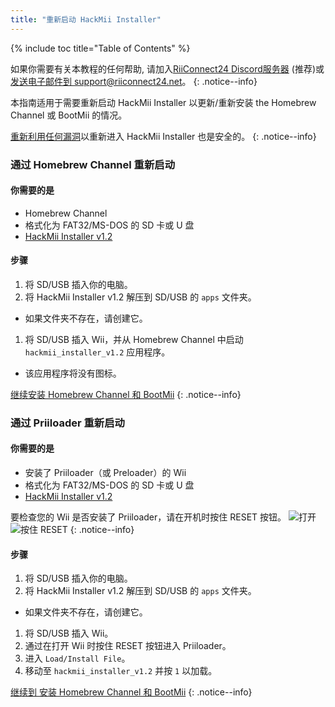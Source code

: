 ```yaml
---
title: "重新启动 HackMii Installer"
---
```


{% include toc title="Table of Contents" %}

如果你需要有关本教程的任何帮助, 请加入[RiiConnect24 Discord服务器](https://discord.gg/rc24) (推荐)或 [发送电子邮件到 support@riiconnect24.net](mailto:support@riiconnect24.net)。
{: .notice--info}

本指南适用于需要重新启动 HackMii Installer 以更新/重新安装 the Homebrew Channel 或 BootMii 的情况。

[重新利用任何漏洞](get-started)以重新进入 HackMii Installer 也是安全的。
{: .notice--info}

### 通过 Homebrew Channel 重新启动

#### 你需要的是

- Homebrew Channel
- 格式化为 FAT32/MS-DOS 的 SD 卡或 U 盘
- [HackMii Installer v1.2](https://bootmii.org/download/)

#### 步骤

1. 将 SD/USB 插入你的电脑。
1. 将 HackMii Installer v1.2 解压到 SD/USB 的 `apps` 文件夹。
  - 如果文件夹不存在，请创建它。
1. 将 SD/USB 插入 Wii，并从 Homebrew Channel 中启动 `hackmii_installer_v1.2` 应用程序。
  - 该应用程序将没有图标。

[继续安装 Homebrew Channel 和 BootMii](hbc)
{: .notice--info}

### 通过 Priiloader 重新启动

#### 你需要的是
- 安装了 Priiloader（或 Preloader）的 Wii
- 格式化为 FAT32/MS-DOS 的 SD 卡或 U 盘
- [HackMii Installer v1.2](https://bootmii.org/download/)

要检查您的 Wii 是否安装了 Priiloader，请在开机时按住 RESET 按钮。 ![打开](/images/Priiloader/on.jpg) ![按住 RESET](/images/Priiloader/reset.jpg)
{: .notice--info}

#### 步骤

1. 将 SD/USB 插入你的电脑。
1. 将 HackMii Installer v1.2 解压到 SD/USB 的 `apps` 文件夹。
  - 如果文件夹不存在，请创建它。
1. 将 SD/USB 插入 Wii。
1. 通过在打开 Wii 时按住 RESET 按钮进入 Priiloader。
1. 进入 `Load/Install File`。
1. 移动至 `hackmii_installer_v1.2` 并按 `1` 以加载。

[继续到 安装 Homebrew Channel 和 BootMii](hbc)
{: .notice--info}
